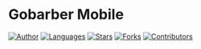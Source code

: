 # Gobarber Mobile

[![Author](https://img.shields.io/badge/author-Guilherme-Oliveira-D54F44?style=flat-square)](https://github.com/guilhermefos)
[![Languages](https://img.shields.io/github/languages/count/guilhermefos/GoBarberMobile?color=%23D54F44&style=flat-square)](#)
[![Stars](https://img.shields.io/github/stars/guilhermefos/GoBarberMobile?color=D54F44&style=flat-square)](https://github.com/guilhermefos/GoBarberMobile/stargazers)
[![Forks](https://img.shields.io/github/forks/guilhermefos/GoBarberMobile?color=%23D54F44&style=flat-square)](https://github.com/guilhermefos/GoBarberMobile/network/members)
[![Contributors](https://img.shields.io/github/contributors/guilhermefos/GoBarberMobile?color=D54F44&style=flat-square)](https://github.com/guilhermefos/foodfy/graphs/contributors)